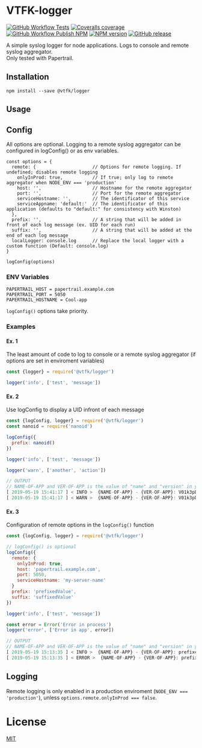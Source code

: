 # VTFK-logger

[![GitHub Workflow Tests](https://img.shields.io/github/workflow/status/vtfk/node-shared-logger/Tests/master?label=Tests)](https://github.com/vtfk/node-shared-logger/actions?query=workflow%3ATests)
[![Coveralls coverage](https://img.shields.io/coveralls/github/vtfk/node-shared-logger/master)](https://coveralls.io/github/vtfk/node-shared-logger?branch=master)
[![GitHub Workflow Publish NPM](https://img.shields.io/github/workflow/status/vtfk/node-shared-logger/Publish/master?label=Publish)](https://github.com/vtfk/node-shared-logger/actions?query=workflow%3APublish)
[![NPM version](https://img.shields.io/npm/v/@vtfk/logger)](https://www.npmjs.com/package/@vtfk/logger)
[![GitHub release](https://img.shields.io/github/v/release/vtfk/node-shared-logger?label=GitHub&sort=semver)](https://github.com/vtfk/node-shared-logger)

A simple syslog logger for node applications. Logs to console and remote syslog aggregator.  
Only tested with Papertrail.

## Installation

`npm install --save @vtfk/logger`

## Usage

## Config
All options are optional. Logging to a remote syslog aggregator can be configured in logConfig() or as env variables.
```
const options = {
  remote: {                     // Options for remote logging. If undefined; disables remote logging
    onlyInProd: true,           // If true; only log to remote aggregator when NODE_ENV === 'production'
    host: '',                   // Hostname for the remote aggregator
    port: '',                   // Port for the remote aggregator
    serviceHostname: '',        // The identificator of this service
    serviceAppname: 'default:'  // The identificator of this application (defaults to "default:" for consistency with Winston)
  },
  prefix: '',                   // A string that will be added in front of each log message (ex. UID for each run)
  suffix: '',                   // A string that will be added at the end of each log message
  localLogger: console.log      // Replace the local logger with a custom function (Default: console.log)
}

logConfig(options)
```


### ENV Variables
```
PAPERTRAIL_HOST = papertrail.example.com
PAPERTRAIL_PORT = 5050
PAPERTRAIL_HOSTNAME = Cool-app
```
`logConfig()` options take priority.

### Examples
#### Ex. 1
The least amount of code to log to console or a remote syslog aggregator (if options are set in enviroment variables)
```js
const {logger} = require('@vtfk/logger')

logger('info', ['test', 'message'])
```
#### Ex. 2
Use logConfig to display a UID infront of each message
```js
const {logConfig, logger} = require('@vtfk/logger')
const nanoid = require('nanoid')

logConfig({
  prefix: nanoid()
})

logger('info', ['test', 'message'])

logger('warn', ['another', 'action'])

// OUTPUT 
// NAME-OF-APP and VER-OF-APP is the value of "name" and "version" in your package.json
[ 2019-05-19 15:41:17 ] < INFO >  {NAME-OF-APP} - {VER-OF-APP}: V01k3pDpHCBkAHPyCvOOl - test - message
[ 2019-05-19 15:41:17 ] < WARN >  {NAME-OF-APP} - {VER-OF-APP}: V01k3pDpHCBkAHPyCvOOl - another - action
```
#### Ex. 3
Configuration of remote options in the `logConfig()` function
```js
const {logConfig, logger} = require('@vtfk/logger')

// logConfig() is optional
logConfig({
  remote: {
    onlyInProd: true,
    host: 'papertrail.example.com',
    port: 5050,
    serviceHostname: 'my-server-name'
  }
  prefix: 'prefixedValue',
  suffix: 'suffixedValue'
})

logger('info', ['test', 'message'])

const error = Error('Error in process')
logger('error', ['Error in app', error])

// OUTPUT
// NAME-OF-APP and VER-OF-APP is the value of "name" and "version" in your package.json
[ 2019-05-19 15:13:35 ] < INFO >  {NAME-OF-APP} - {VER-OF-APP}: prefixedValue - test - message - suffixedValue
[ 2019-05-19 15:13:35 ] < ERROR >  {NAME-OF-APP} - {VER-OF-APP}: prefixedValue - Error in app - Error: Error in process - suffixedValue
```

## Logging
Remote logging is only enabled in a production enviroment (`NODE_ENV === 'production'`), unless `options.remote.onlyInProd === false`.

# License

[MIT](LICENSE)
